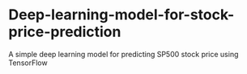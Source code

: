 # Deep-learning-model-for-stock-price-prediction
A simple deep learning model for predicting SP500 stock price using TensorFlow
